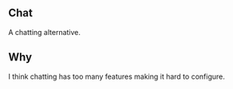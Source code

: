 ## Chat
A chatting alternative.

## Why
I think chatting has too many features making it hard to configure.